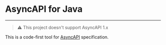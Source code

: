 # AsyncAPI for Java
---

> ⚠️ This project doesn't support AsyncAPI 1.x

This is a code-first tool for [AsyncAPI](https://www.asyncapi.com/) specification.

